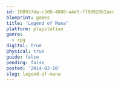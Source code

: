 ```yaml
---
id: 100937da-c3d8-4880-a4e5-f706920b2aec
blueprint: games
title: 'Legend of Mana'
platform: playstation
genre:
  - rpg
digital: true
physical: true
guide: false
pending: false
posted: '2014-02-10'
slug: legend-of-mana
---
```

